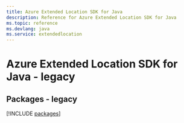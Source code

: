 ```yaml
---
title: Azure Extended Location SDK for Java
description: Reference for Azure Extended Location SDK for Java
ms.topic: reference
ms.devlang: java
ms.service: extendedlocation
---
```

# Azure Extended Location SDK for Java - legacy
## Packages - legacy
[!INCLUDE [packages](extended-location-index.md)]

